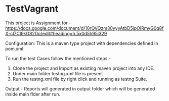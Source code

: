 # TestVagrant
This project is Assignment for -https://docs.google.com/document/d/10rQVQzm30yyyAtbD5jpOIRmyG0q8fX-cI7CI9kG82Do/edit#heading=h.5x0d5h95i329

Configuration:
This is a maven type project with dependencies defined in pom.xml

To run the test Cases follow the mentioned steps:-

1. Clone the project and Import as existing maven project into any IDE.
2. Under main folder testng.xml file is present 
3. Run the testng.xml file by right click and running as testng Suite.

Output - 
Reports will generated in output folder which will be generated inside main flder after run.


